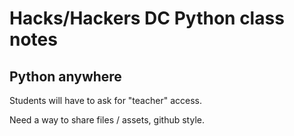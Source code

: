 # Hacks/Hackers DC Python class notes

## Python anywhere

Students will have to ask for "teacher" access.

Need a way to share files / assets, github style.


